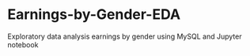 # Earnings-by-Gender-EDA
 Exploratory data analysis earnings by gender using MySQL and Jupyter notebook
